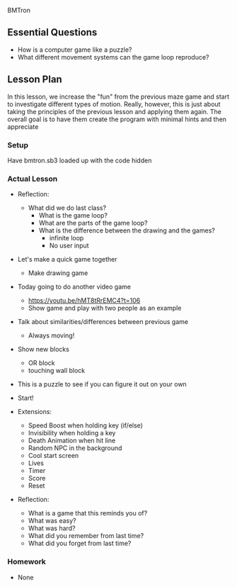 BMTron

## Essential Questions

- How is a computer game like a puzzle?
- What different movement systems can the game loop reproduce?

## Lesson Plan

In this lesson, we increase the "fun" from the previous maze game and start
to investigate different types of motion. Really, however, this is just about
taking the principles of the previous lesson and applying them again. The overall
goal is to have them create the program with minimal hints and then appreciate

### Setup

Have bmtron.sb3 loaded up with the code hidden

### Actual Lesson

- Reflection:
    - What did we do last class?
        - What is the game loop?
        - What are the parts of the game loop?
        - What is the difference between the drawing and the games?
            - infinite loop
            - No user input
- Let's make a quick game together
    - Make drawing game
- Today going to do another video game
    - https://youtu.be/hMT8tRrEMC4?t=106
    - Show game and play with two people as an example
- Talk about similarities/differences between previous game
    - Always moving!
- Show new blocks
    - OR block
    - touching wall block
- This is a puzzle to see if you can figure it out on your own
- Start!

- Extensions:
    - Speed Boost when holding key (if/else)
    - Invisibility when holding a key
    - Death Animation when hit line
    - Random NPC in the background
    - Cool start screen
    - Lives
    - Timer
    - Score
    - Reset
- Reflection:
    - What is a game that this reminds you of?
    - What was easy?
    - What was hard?
    - What did you remember from last time?
    - What did you forget from last time?

### Homework

- None
